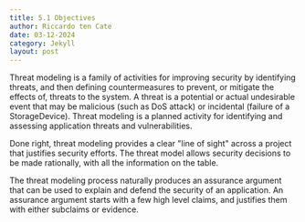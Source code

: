 ```yaml
---
title: 5.1 Objectives
author: Riccardo ten Cate
date: 03-12-2024
category: Jekyll
layout: post
---
```


Threat modeling is a family of activities for improving security by identifying threats, 
and then defining countermeasures to prevent, or mitigate the effects of, threats to the system. 
A threat is a potential or actual undesirable event that may be malicious (such as DoS attack) 
or incidental (failure of a StorageDevice). Threat modeling is a planned activity for 
identifying and assessing application threats and vulnerabilities.

Done right, threat modeling provides a clear "line of sight" across a project that justifies security efforts. The threat model allows security decisions to be made rationally, with all the information on the table.

The threat modeling process naturally produces an assurance argument that can be used to explain and defend the security of an application. An assurance argument starts with a few high level claims, and justifies them with either subclaims or evidence.